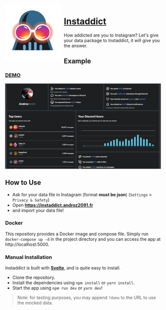 <img width="180" height="180" align="left" style="float: left; margin: 0 10px 0 0;" alt="DDPE" src="https://github.com/Androz2091/instaddict/raw/master/public/favicon.png">  

# [Instaddict](https://instaddict.androz2091.fr)

How addicted are you to Instagram? Let's give your data package to Instaddict, it will give you the answer.

## Example

### [DEMO](https://instaddict.androz2091.fr/stats/demo)

![Example](./example.png)

## How to Use

* Ask for your data file in Instagram (format **must be json**) (`Settings` > `Privacy & Safety`)
* Open **https://instaddict.androz2091.fr**
* and import your data file!

### Docker

This repository provides a Docker image and compose file. Simply run `docker-compose up -d` in the project directory 
and you can access the app at http://localhost:5000.

### Manual Installation

Instaddict is built with **[Svelte](https://svelte.dev)**, and is quite easy to install.

* Clone the repository.
* Install the dependencies using `npm install` or `yarn install`.
* Start the app using `npm run dev` or `yarn dev`!

> Note: for testing purposes, you may append `?demo` to the URL to use the mocked data.